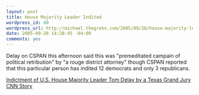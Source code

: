 ```yaml
--- 
layout: post
title: House Majority Leader Indited
wordpress_id: 40
wordpress_url: http://michael.thegrebs.com/2005/09/28/house-majority-leader-indited/
date: 2005-09-28 14:28:45 -04:00
comments: yes
---
```

Delay on CSPAN this afternoon said this was "premeditated campain of political retribution" by "a rouge district attorney" though CSPAN reported that this particular person has indited 12 democrats and only 3 republicans.

<a href="http://news.findlaw.com/wp/docs/delay/delay92805ind.html">Indictment of U.S. House Majority Leader Tom Delay by a Texas Grand Jury</a><br />
<a href="http://www.cnn.com/2005/POLITICS/09/28/delay.indict/index.html">CNN Story</a>

